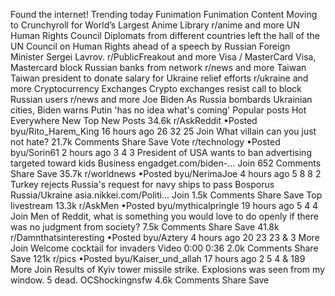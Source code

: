 Found the internet!
Trending today
Funimation
Funimation Content Moving to Crunchyroll for World’s Largest Anime Library
r/anime and more
UN Human Rights Council
Diplomats from different countries left the hall of the UN Council on Human Rights ahead of a speech by Russian Foreign Minister Sergei Lavrov.
r/PublicFreakout and more
Visa / MasterCard
Visa, Mastercard block Russian banks from network
r/news and more
Taiwan
Taiwan president to donate salary for Ukraine relief efforts
r/ukraine and more
Cryptocurrency Exchanges
Crypto exchanges resist call to block Russian users
r/news and more
Joe Biden
As Russia bombards Ukrainian cities, Biden warns Putin 'has no idea what's coming'
Popular posts
Hot
Everywhere
New
Top
New Posts
34.6k
r/AskReddit
•Posted byu/Rito_Harem_King
16 hours ago
26
32
25
Join
What villain can you just not hate?
21.7k Comments
Share
Save
Vote
r/technology
•Posted byu/Sorin61
2 hours ago
3
4
3
President of USA wants to ban advertising targeted toward kids
Business
engadget.com/biden-...
Join
652 Comments
Share
Save
35.7k
r/worldnews
•Posted byu/NerimaJoe
4 hours ago
5
8
8
2
Turkey rejects Russia's request for navy ships to pass Bosporus
Russia/Ukraine
asia.nikkei.com/Politi...
Join
1.5k Comments
Share
Save
Top livestream
13.3k
r/AskMen
•Posted byu/mythicalpringle
19 hours ago
5
4
4
Join
Men of Reddit, what is something you would love to do openly if there was no judgment from society?
7.5k Comments
Share
Save
41.8k
r/Damnthatsinteresting
•Posted byu/Aztery
4 hours ago
20
23
23
& 3 More
Join
Welcome cocktail for invaders
Video
0:00
0:36
2.0k Comments
Share
Save
121k
r/pics
•Posted byu/Kaiser_und_allah
17 hours ago
2
5
4
& 189 More
Join
Results of Kyiv tower missile strike. Explosions was seen from my window. 5 dead.
OCShockingnsfw
4.6k Comments
Share
Save